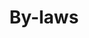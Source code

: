 ---
title: By-laws
longTitle: 'By-laws'
tags:
- gccommon
relatedTerm:
- "[[Local governments Regulations Legislative writing]]"
---